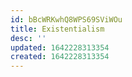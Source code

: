 ```yaml
---
id: bBcWRKwhQ8WPS69SViWOu
title: Existentialism
desc: ''
updated: 1642228313354
created: 1642228313354
---
```


